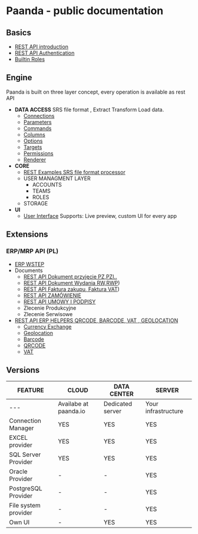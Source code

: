 # Paanda - public documentation

## Basics

- [REST API introduction](/core-api)  
- [REST API Authentication](/core-api/01-authentication.md)  
- [Builtin Roles](/core-api/02-roles.md) 

## Engine

Paanda is built on three layer concept, every operation is available as rest API


- **DATA ACCESS**     SRS file format , Extract Transform Load data.
  - [Connections](/srs-api/02-connections.md)  
  - [Parameters](/srs-api/03-Parameters.md)  
  - [Commands](/srs-api/04-commands.md)  
  - [Columns](/srs-api/05-columns.md)  
  - [Options](/srs-api/06-options.md)  
  - [Targets](/srs-api/08-targets.md)
  - [Permissions](/srs-api/09-permissions.md)
  - [Renderer](/srs-api/11-renderer.md)
- **CORE**
  - [REST Examples SRS file format processor](/srs-api/12-rest-examples.md) 
  - USER MANAGMENT LAYER
    - ACCOUNTS
    - TEAMS
    - ROLES
  - STORAGE 
- **UI**
  - [User Interface](/ui-api/README.md) 
  Supports: Live preview, custom UI for every app

## Extensions

### ERP/MRP API (PL)

- [ERP WSTĘP](/erp-api)  
- Documents
  - [REST API Dokument przyjęcie PZ,PZI..](/erp-api/document/documentin.md) 
  - [REST API Dokument Wydania RW,RWP](/erp-api/document/documentout.md))
  - [REST API Faktura zakupu, Faktura VAT](/erp-api/document/invoice.md))
  - [REST API ZAMÓWIENIE](/erp-api/document/order.md)
  - [REST API UMOWY I PODPISY](/erp-api/document/agreement.md)
  - Zlecenie Produkcyjne
  - Zlecenie Serwisowe
- [REST API ERP HELPERS QRCODE, BARCODE, VAT , GEOLOCATION](/erp-api/helpers)  
  - [Currency Exchange](/erp-api/helpers/currencyexchange.md)
  - [Geolocation](/erp-api/helpers/geolocation.md)
  - [Barcode](/erp-api/helpers/barcode.md)
  - [QRCODE](/erp-api/helpers/qrcode.md)
  - [VAT](/erp-api/helpers/vat.md)
  
## Versions

| FEATURE | CLOUD | DATA CENTER | SERVER |
| --- | --- | --- | --- |
| --- | Availabe at paanda.io | Dedicated server | Your infrastructure |
| Connection Manager | YES | YES | YES |
| EXCEL provider | YES | YES | YES |
| SQL Server Provider | YES | YES | YES |
| Oracle Provider | - | - | YES |
| PostgreSQL Provider | - | - | YES |
| File system provider | - | - | YES |
| Own UI | - | YES | YES |

